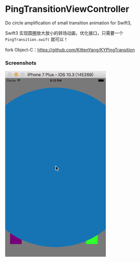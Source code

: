 # PingTransitionViewController

Do circle amplification of small transition animation for Swift3,

Swift3 实现圆圈放大放小的转场动画，优化接口，只需要一个 `PingTransition.swift` 就可以！ 

fork Object-C：https://github.com/KittenYang/KYPingTransition


### Screenshots

![Screenshots](https://github.com/iHTCboy/PingTransitionViewController/blob/master/PingTransition-Swift/Screenshots/PingTransition-20170521-171300.gif)
